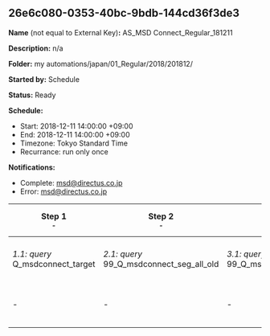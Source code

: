 ## 26e6c080-0353-40bc-9bdb-144cd36f3de3

**Name** (not equal to External Key)**:** AS_MSD Connect_Regular_181211

**Description:** n/a

**Folder:** my automations/japan/01_Regular/2018/201812/

**Started by:** Schedule

**Status:** Ready

**Schedule:**

* Start: 2018-12-11 14:00:00 +09:00
* End: 2018-12-11 14:00:00 +09:00
* Timezone: Tokyo Standard Time
* Recurrance: run only once

**Notifications:**

* Complete: msd@directus.co.jp
* Error: msd@directus.co.jp

| Step 1<br>_<small>-</small>_ | Step 2<br>_<small>-</small>_ | Step 3<br>_<small>-</small>_ | Step 4<br>_<small>-</small>_ | Step 5<br>_<small>-</small>_ | Step 6<br>_<small>-</small>_ |
| --- | --- | --- | --- | --- | --- |
| _1.1: query_<br>Q_msdconnect_target | _2.1: query_<br>99_Q_msdconnect_seg_all_old | _3.1: query_<br>99_Q_msdconnect_seg_pharma_old | _4.1: query_<br>99_Q_msdconnect_seg_doctor_old | _5.1: wait_<br>04:00 午後 | _6.1: emailSend_<br>MA_MSD Connect_Regular_医師用_181211 |
| - | - | - | - | - | _6.2: emailSend_<br>MA_MSD Connect_Regular_薬剤師用_181211 |
